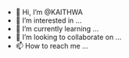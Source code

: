 - 👋 Hi, I’m @KAITHWA
- 👀 I’m interested in ...
- 🌱 I’m currently learning ...
- 💞️ I’m looking to collaborate on ...
- 📫 How to reach me ...

<!---
KAITHWA/KAITHWA is a ✨ special ✨ repository because its `README.md` (this file) appears on your GitHub profile.
You can click the Preview link to take a look at your changes.
--->
